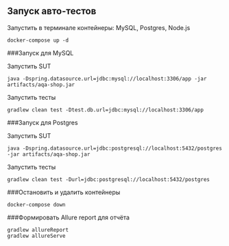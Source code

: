 ## Запуск авто-тестов

 Запустить в терминале контейнеры: MySQL, Postgres, Node.js
  
``` 
docker-compose up -d
```
###Запуск для MySQL

Запустить SUT
``` 
java -Dspring.datasource.url=jdbc:mysql://localhost:3306/app -jar artifacts/aqa-shop.jar
```
Запустить тесты
```
gradlew clean test -Dtest.db.url=jdbc:mysql://localhost:3306/app
```
 

###Запуск для Postgres

Запустить SUT
```
java -Dspring.datasource.url=jdbc:postgresql://localhost:5432/postgres -jar artifacts/aqa-shop.jar
```
Запустить тесты
```
gradlew clean test -Durl=jdbc:postgresql://localhost:5432/postgres
```

###Остановить и удалить контейнеры
``` 
docker-compose down
``` 
###Формировать Allure report для отчёта
```
gradlew allureReport
gradlew allureServe
```


